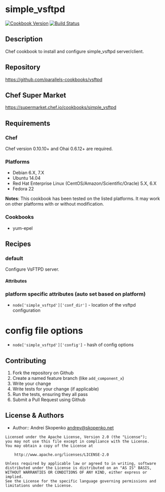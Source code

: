# simple_vsftpd
[![Cookbook Version](https://img.shields.io/cookbook/v/simple_vsftpd.svg)](https://supermarket.chef.io/cookbooks/simple_vsftpd)
[![Build Status](https://secure.travis-ci.org/parallels-cookbooks/vsftpd.png?branch=master)](http://travis-ci.org/parallels-cookbooks/vsftpd)

## Description
Chef cookbook to install and configure simple_vsftpd server/client.

## Repository
https://github.com/parallels-cookbooks/vsftpd

## Chef Super Market
https://supermarket.chef.io/cookbooks/simple_vsftpd

## Requirements
### Chef
Chef version 0.10.10+ and Ohai 0.6.12+ are required.

### Platforms
* Debian 6.X, 7.X
* Ubuntu 14.04
* Red Hat Enterprise Linux (CentOS/Amazon/Scientific/Oracle) 5.X, 6.X
* Fedora 22

**Notes**: This cookbook has been tested on the listed platforms. It may work on other platforms with or without modification.

### Cookbooks
* yum-epel

## Recipes

### default
Configure VsFTPD server.

#### Attributes
### platform specific attributes (auto set based on platform)
* `node['simple_vsftpd']['conf_dir']` - location of the vsftpd configuration

# config file options
* `node['simple_vsftpd']['config']` - hash of config options

## Contributing
1. Fork the repository on Github
2. Create a named feature branch (like `add_component_x`)
3. Write your change
4. Write tests for your change (if applicable)
5. Run the tests, ensuring they all pass
6. Submit a Pull Request using Github

## License & Authors
- Author:: Andrei Skopenko <andrey@skopenko.net>

```text
Licensed under the Apache License, Version 2.0 (the "License");
you may not use this file except in compliance with the License.
You may obtain a copy of the License at

    http://www.apache.org/licenses/LICENSE-2.0

Unless required by applicable law or agreed to in writing, software
distributed under the License is distributed on an "AS IS" BASIS,
WITHOUT WARRANTIES OR CONDITIONS OF ANY KIND, either express or implied.
See the License for the specific language governing permissions and
limitations under the License.
```

